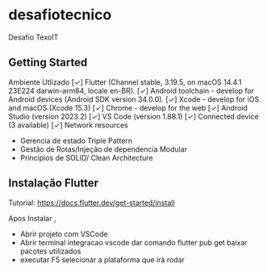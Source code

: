 # desafiotecnico

Desafio TexoIT

## Getting Started

Ambiente Utlizado
[✓] Flutter (Channel stable, 3.19.5, on macOS 14.4.1 23E224 darwin-arm64, locale en-BR).
[✓] Android toolchain - develop for Android devices (Android SDK version 34.0.0).
[✓] Xcode - develop for iOS and macOS (Xcode 15.3)
[✓] Chrome - develop for the web
[✓] Android Studio (version 2023.2)
[✓] VS Code (version 1.88.1)
[✓] Connected device (3 available)
[✓] Network resources

- Gerencia de estado Triple Pattern
- Gestão de Rotas/Injeção de dependencia Modular
- Principios de SOLID/ Clean Architecture

## Instalação Flutter

Tutorial: https://docs.flutter.dev/get-started/install

Apos Instalar ,

- Abrir projeto com VSCode
- Abrir terminal integracao vscode dar comando flutter pub get baixar pacotes utilizados
- executar F5 selecionar a plataforma que irá rodar

